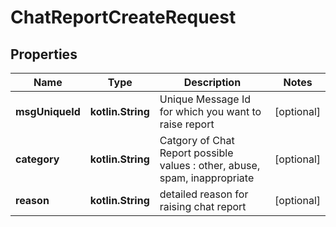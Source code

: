 
# ChatReportCreateRequest

## Properties
Name | Type | Description | Notes
------------ | ------------- | ------------- | -------------
**msgUniqueId** | **kotlin.String** | Unique Message Id for which you want to raise report |  [optional]
**category** | **kotlin.String** | Catgory of Chat Report possible values : other, abuse, spam, inappropriate |  [optional]
**reason** | **kotlin.String** | detailed reason for raising chat report |  [optional]



